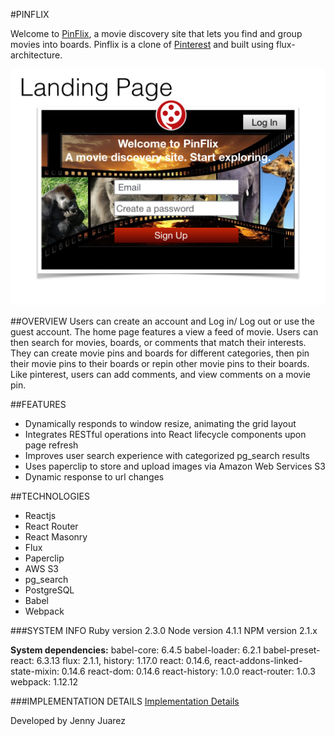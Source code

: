 #PINFLIX

Welcome to [PinFlix](http://www.pinflixapp.com), a movie discovery site that lets you find and group movies into boards. Pinflix is a clone of [Pinterest](https://www.pinterest.com) and built using flux-architecture.

[![Pinterest](./docs/wireframes/wireframe_images/pinflix_wireframes.001.jpeg)](http://www.pinflixapp.com)

##OVERVIEW
Users can create an account and Log in/ Log out or use the guest account. The home page features a view a feed of movie. Users can then search for movies, boards, or comments that match their interests. They can create movie pins and boards for different categories, then pin their movie pins to their boards or repin other movie pins to their boards. Like pinterest, users can add comments, and view comments on a movie pin. 

##FEATURES
* Dynamically responds to window resize, animating the grid layout
* Integrates RESTful operations into React lifecycle components upon page refresh
* Improves user search experience with categorized pg_search results
* Uses paperclip to store and upload images via Amazon Web Services S3
* Dynamic response to url changes

##TECHNOLOGIES
* Reactjs
* React Router
* React Masonry
* Flux
* Paperclip
* AWS S3 
* pg_search
* PostgreSQL
* Babel
* Webpack

###SYSTEM INFO
Ruby version 2.3.0 
Node version 4.1.1 
NPM version 2.1.x

**System dependencies:** 
babel-core: 6.4.5
babel-loader: 6.2.1
babel-preset-react: 6.3.13
flux: 2.1.1, history: 1.17.0
react: 0.14.6, react-addons-linked-state-mixin: 0.14.6
react-dom: 0.14.6
react-history: 1.0.0
react-router: 1.0.3
webpack: 1.12.12

###IMPLEMENTATION DETAILS
[Implementation Details](./docs/implementation_details.md)

Developed by Jenny Juarez

